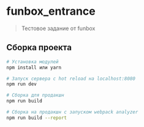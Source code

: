 # funbox_entrance

> Тестовое задание от funbox

## Сборка проекта

``` bash
# Установка модулей
npm install или yarn

# Запуск сервера с hot reload на localhost:8080
npm run dev

# Сборка для продакшн
npm run build

# Сборка на продакшн с запуском webpack analyzer
npm run build --report
```
